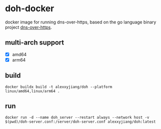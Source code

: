 # doh-docker 
docker image for running dns-over-https, based on the go language binary project [dns-over-https](https://github.com/m13253/dns-over-https).

## multi-arch support
- [x] amd64
- [x] arm64

## build
```shell
docker buildx build -t alexxyjiang/doh --platform linux/amd64,linux/arm64 .
```

## run
```shell
docker run -d --name doh_server --restart always --network host -v $(pwd)/doh-server.conf:/server/doh-server.conf alexxyjiang/doh:latest
```
